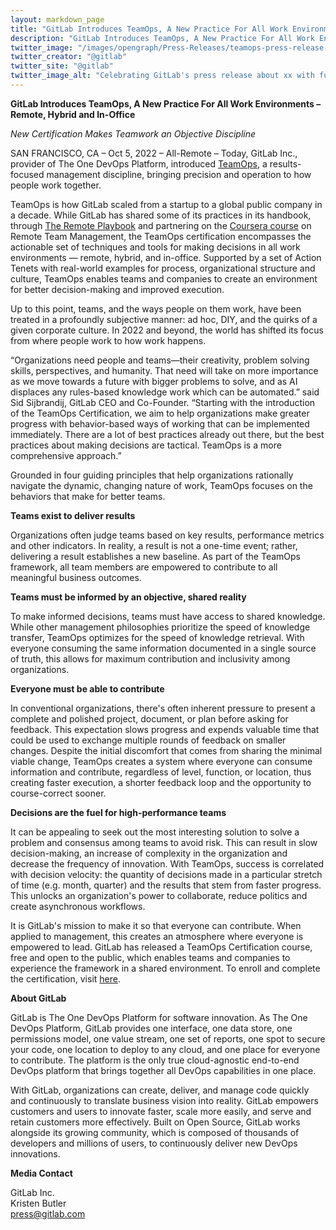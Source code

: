 ```yaml
---
layout: markdown_page
title: "GitLab Introduces TeamOps, A New Practice For All Work Environments – Remote, Hybrid and In-Office"
description: "GitLab Introduces TeamOps, A New Practice For All Work Environments – Remote, Hybrid and In-Office"
twitter_image: "/images/opengraph/Press-Releases/teamops-press-release-image.png"
twitter_creator: "@gitlab"
twitter_site: "@gitlab"
twitter_image_alt: "Celebrating GitLab's press release about xx with fun emojis"
---
```

**GitLab Introduces TeamOps, A New Practice For All Work Environments – Remote, Hybrid and In-Office**

_New Certification Makes Teamwork an Objective Discipline_

SAN FRANCISCO, CA – Oct 5, 2022 – All-Remote – Today, GitLab Inc., provider of The One DevOps Platform, introduced [TeamOps](https://about.gitlab.com/teamops/), a results-focused management discipline, bringing precision and operation to how people work together. 

TeamOps is how GitLab scaled from a startup to a global public company in a decade. While GitLab has shared some of its practices in its handbook, through [The Remote Playbook](https://learn.gitlab.com/allremote/remote-playbook) and  partnering on the [Coursera course](https://www.coursera.org/learn/remote-team-management) on Remote Team Management, the TeamOps certification encompasses the actionable set of techniques and tools for making decisions in all work environments — remote, hybrid, and in-office. Supported by a set of Action Tenets with real-world examples for process, organizational structure and culture, TeamOps enables teams and companies to create an environment for better decision-making and improved execution. 

Up to this point, teams, and the ways people on them work, have been treated in a profoundly subjective manner: ad hoc, DIY, and the quirks of a given corporate culture. In 2022 and beyond, the world has shifted its focus from where people work to how work happens. 

“Organizations need people and teams—their creativity, problem solving skills, perspectives, and humanity. That need will take on more importance as we move towards a future with bigger problems to solve, and as AI displaces any rules-based knowledge work which can be automated.” said Sid Sijbrandij, GitLab CEO and Co-Founder. “Starting with the introduction of the TeamOps Certification, we aim to help organizations make greater progress with behavior-based ways of working that can be implemented immediately.  There are a lot of best practices already out there, but the best practices about making decisions are tactical. TeamOps is a more comprehensive approach.” 

Grounded in four guiding principles that help organizations rationally navigate the dynamic, changing nature of work, TeamOps focuses on the behaviors that make for better teams. 

**Teams exist to deliver results**

Organizations often judge teams based on key results, performance metrics and other indicators. In reality, a result is not a one-time event; rather, delivering a result establishes a new baseline. As part of the TeamOps framework, all team members are empowered to contribute to all meaningful business outcomes. 

**Teams must be informed by an objective, shared reality**

To make informed decisions, teams must have access to shared knowledge. While other management philosophies prioritize the speed of knowledge transfer, TeamOps optimizes for the speed of knowledge retrieval. With everyone consuming the same information documented in a single source of truth, this allows for maximum contribution and inclusivity among organizations. 

**Everyone must be able to contribute**

In conventional organizations, there's often inherent pressure to present a complete and polished project, document, or plan before asking for feedback. This expectation slows progress and expends valuable time that could be used to exchange multiple rounds of feedback on smaller changes. Despite the initial discomfort that comes from sharing the minimal viable change, TeamOps creates a system where everyone can consume information and contribute, regardless of level, function, or location, thus creating faster execution, a shorter feedback loop and the opportunity to course-correct sooner. 

**Decisions are the fuel for high-performance teams**

It can be appealing to seek out the most interesting solution to solve a problem and consensus among teams to avoid risk. This can result in slow decision-making, an increase of complexity in the organization and decrease the frequency of innovation. With TeamOps, success is correlated with decision velocity: the quantity of decisions made in a particular stretch of time (e.g. month, quarter) and the results that stem from faster progress. This unlocks an organization's power to collaborate, reduce politics and create asynchronous workflows. 

It is GitLab's mission to make it so that everyone can contribute. When applied to management, this creates an atmosphere where everyone is empowered to lead. GitLab has released a TeamOps Certification course, free and open to the public, which enables teams and companies to experience the framework in a shared environment. To enroll and complete the certification, visit [here](http://about.gitlab.com/teamops). 

**About GitLab**

GitLab is The One DevOps Platform for software innovation. As The One DevOps Platform, GitLab provides one interface, one data store, one permissions model, one value stream, one set of reports, one spot to secure your code, one location to deploy to any cloud, and one place for everyone to contribute. The platform is the only true cloud-agnostic end-to-end DevOps platform that brings together all DevOps capabilities in one place.

With GitLab, organizations can create, deliver, and manage code quickly and continuously to translate business vision into reality. GitLab empowers customers and users to innovate faster, scale more easily, and serve and retain customers more effectively. Built on Open Source, GitLab works alongside its growing community, which is composed of thousands of developers and millions of users, to continuously deliver new DevOps innovations.

**Media Contact**

GitLab Inc.
<br>
Kristen Butler
<br>
press@gitlab.com

